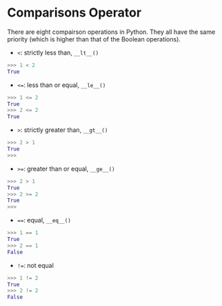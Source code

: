 # Comparisons Operator

There are eight compairson operations in Python. They all have the same priority (which is higher than that of the Boolean operations).

- `<`: strictly less than, `__lt__()`

```python
>>> 1 < 2
True
```

- `<=`: less than or equal, `__le__()`

```python
>>> 1 <= 2
True
>>> 2 <= 2
True
```

- `>`: strictly greater than, `__gt__()`

```python
>>> 2 > 1
True
>>>
``` 

- `>=`: greater than or equal, `__ge__()`

```python
>>> 2 > 1
True
>>> 2 >= 2
True
>>> 
```

- `==`: equal, `__eq__()`

```python
>>> 1 == 1
True
>>> 2 == 1
False
```

- `!=`: not equal

```python
>>> 1 != 2
True
>>> 2 != 2
False
```
